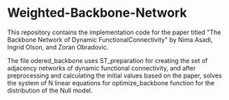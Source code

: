# Weighted-Backbone-Network
This repository contains the implementation code for the paper titled "The Backbone Network of Dynamic FunctionalConnectivity" by Nima Asadi, Ingrid Olson, and Zoran Obradovic.

The file odered_backbone uses ST_preparation for creating the set of adjacency networks of dynamic functional connectivity, and after preprocessing and calculating the initial values based on the paper, solves the system of N linear equations for optimize_backbone function for the distribution of the Null model.
